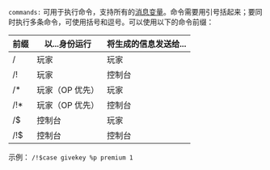 `commands:` 可用于执行命令，支持所有的[消息变量](Message-Variable)。命令需要用引号括起来；要同时执行多条命令，可使用括号和逗号。可以使用以下的命令前缀：

| 前缀 | 以...身份运行   | 将生成的信息发送给... |
| ---- | --------------- | --------------------- |
| /    | 玩家            | 玩家                  |
| /!   | 玩家            | 控制台                |
| /*   | 玩家（OP 优先） | 玩家                  |
| /!*  | 玩家（OP 优先） | 控制台                |
| /$   | 控制台          | 玩家                  |
| /!$  | 控制台          | 控制台                |

示例：
```/!$case givekey %p premium 1```
